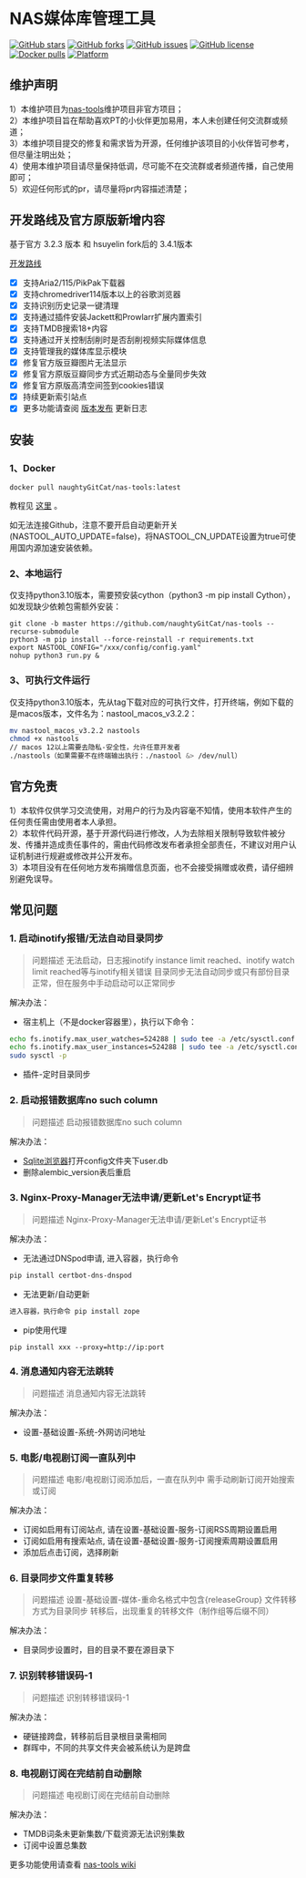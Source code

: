 # NAS媒体库管理工具

[![GitHub stars](https://img.shields.io/github/stars/naughtyGitCat/nas-tools?style=plastic)](https://github.com/naughtyGitCat/nas-tools/stargazers)
[![GitHub forks](https://img.shields.io/github/forks/naughtyGitCat/nas-tools?style=plastic)](https://github.com/naughtyGitCat/nas-tools/network/members)
[![GitHub issues](https://img.shields.io/github/issues/naughtyGitCat/nas-tools?style=plastic)](https://github.com/naughtyGitCat/nas-tools/issues)
[![GitHub license](https://img.shields.io/github/license/naughtyGitCat/nas-tools?style=plastic)](https://github.com/naughtyGitCat/nas-tools/blob/master/LICENSE.md)
[![Docker pulls](https://img.shields.io/docker/pulls/naughtyGitCat/nas-tools?style=plastic)](https://hub.docker.com/r/naughtyGitCat/nas-tools)
[![Platform](https://img.shields.io/badge/platform-amd64/arm64-pink?style=plastic)](https://hub.docker.com/r/naughtyGitCat/nas-tools)

## 维护声明

1）本维护项目为[nas-tools](https://github.com/NAStool/nas-tools)维护项目非官方项目；  
2）本维护项目旨在帮助喜欢PT的小伙伴更加易用，本人未创建任何交流群或频道；  
3）本维护项目提交的修复和需求皆为开源，任何维护该项目的小伙伴皆可参考，但尽量注明出处；  
4）使用本维护项目请尽量保持低调，尽可能不在交流群或者频道传播，自己使用即可；  
5）欢迎任何形式的pr，请尽量将pr内容描述清楚；  

## 开发路线及官方原版新增内容

基于官方 3.2.3 版本 和 hsuyelin fork后的 3.4.1版本

[开发路线](https://github.com/naughtyGitCat/nas-tools/discussions/91)

- [x] 支持Aria2/115/PikPak下载器
- [x] 支持chromedriver114版本以上的谷歌浏览器
- [x] 支持识别历史记录一键清理
- [x] 支持通过插件安装Jackett和Prowlarr扩展内置索引
- [x] 支持TMDB搜索18+内容
- [x] 支持通过开关控制刮削时是否刮削视频实际媒体信息
- [x] 支持管理我的媒体库显示模块
- [x] 修复官方版豆瓣图片无法显示
- [x] 修复官方原版豆瓣同步方式近期动态与全量同步失效
- [x] 修复官方原版高清空间签到cookies错误
- [x] 持续更新索引站点
- [x] 更多功能请查阅 [版本发布](https://github.com/naughtyGitCat/nas-tools/releases)  更新日志 

## 安装
### 1、Docker
```
docker pull naughtyGitCat/nas-tools:latest
```
教程见 [这里](https://raw.githubusercontent.com/naughtyGitCat/nas-tools/master/docker/readme.md) 。

如无法连接Github，注意不要开启自动更新开关(NASTOOL_AUTO_UPDATE=false)，将NASTOOL_CN_UPDATE设置为true可使用国内源加速安装依赖。

### 2、本地运行
仅支持python3.10版本，需要预安装cython（python3 -m pip install Cython），如发现缺少依赖包需额外安装：
```
git clone -b master https://github.com/naughtyGitCat/nas-tools --recurse-submodule 
python3 -m pip install --force-reinstall -r requirements.txt
export NASTOOL_CONFIG="/xxx/config/config.yaml"
nohup python3 run.py & 
```

### 3、可执行文件运行
仅支持python3.10版本，先从tag下载对应的可执行文件，打开终端，例如下载的是macos版本，文件名为：nastool_macos_v3.2.2：
```bash
mv nastool_macos_v3.2.2 nastools
chmod +x nastools
// macos 12以上需要去隐私-安全性，允许任意开发者
./nastools（如果需要不在终端输出执行：./nastool &> /dev/null）
```

## 官方免责

1）本软件仅供学习交流使用，对用户的行为及内容毫不知情，使用本软件产生的任何责任需由使用者本人承担。  
2）本软件代码开源，基于开源代码进行修改，人为去除相关限制导致软件被分发、传播并造成责任事件的，需由代码修改发布者承担全部责任，不建议对用户认证机制进行规避或修改并公开发布。  
3）本项目没有在任何地方发布捐赠信息页面，也不会接受捐赠或收费，请仔细辨别避免误导。


## 常见问题

### 1. 启动inotify报错/无法自动目录同步

> 问题描述
> 无法启动，日志报inotify instance limit reached、inotify watch limit reached等与inotify相关错误
> 目录同步无法自动同步或只有部份目录正常，但在服务中手动启动可以正常同步

解决办法：
* 宿主机上（不是docker容器里），执行以下命令：
 ```bash
echo fs.inotify.max_user_watches=524288 | sudo tee -a /etc/sysctl.conf
echo fs.inotify.max_user_instances=524288 | sudo tee -a /etc/sysctl.conf
sudo sysctl -p
```
* 插件-定时目录同步

### 2. 启动报错数据库no such column
> 问题描述
> 启动报错数据库no such column

解决办法：
* [Sqlite浏览器](https://github.com/sqlitebrowser/sqlitebrowser)打开config文件夹下user.db
* 删除alembic_version表后重启

### 3. Nginx-Proxy-Manager无法申请/更新Let's Encrypt证书
> 问题描述
> Nginx-Proxy-Manager无法申请/更新Let's Encrypt证书

解决办法：
* 无法通过DNSpod申请, 进入容器，执行命令
```bash
pip install certbot-dns-dnspod
```

* 无法更新/自动更新
```bash
进入容器，执行命令 pip install zope
```

* pip使用代理
```
pip install xxx --proxy=http://ip:port
```

### 4. 消息通知内容无法跳转
> 问题描述
> 消息通知内容无法跳转

解决办法：
* 设置-基础设置-系统-外网访问地址

### 5. 电影/电视剧订阅一直队列中
> 问题描述
> 电影/电视剧订阅添加后，一直在队列中
> 需手动刷新订阅开始搜索或订阅

解决办法：
* 订阅如启用有订阅站点, 请在设置-基础设置-服务-订阅RSS周期设置启用
* 订阅如启用有搜索站点, 请在设置-基础设置-服务-订阅搜索周期设置启用
* 添加后点击订阅，选择刷新

### 6. 目录同步文件重复转移
> 问题描述
> 设置-基础设置-媒体-重命名格式中包含{releaseGroup}
> 文件转移方式为目录同步
> 转移后，出现重复的转移文件（制作组等后缀不同）

解决办法：
* 目录同步设置时，目的目录不要在源目录下

### 7. 识别转移错误码-1
> 问题描述
> 识别转移错误码-1

解决办法：
* 硬链接跨盘，转移前后目录根目录需相同
* 群晖中，不同的共享文件夹会被系统认为是跨盘

### 8. 电视剧订阅在完结前自动删除
> 问题描述
> 电视剧订阅在完结前自动删除

解决办法：
*  TMDB词条未更新集数/下载资源无法识别集数
*  订阅中设置总集数

更多功能使用请查看 [nas-tools wiki](https://t.me/NAStool_wiki)
